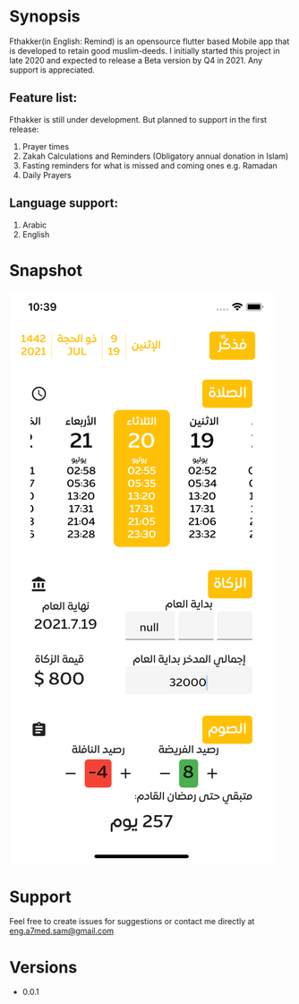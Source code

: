 # Synopsis

Fthakker(in English: Remind) is an opensource flutter based Mobile app that is developed to retain good muslim-deeds. I initially started this project in late 2020 and expected to release a Beta version by Q4 in 2021. Any support is appreciated.

## Feature list:
Fthakker is still under development. But planned to support in the first release:
1. Prayer times
2. Zakah Calculations and Reminders (Obligatory annual donation in Islam)
3. Fasting reminders for what is missed and coming ones e.g. Ramadan
4. Daily Prayers

## Language support:
1. Arabic
2. English

# Snapshot
![assets/images/home_screen.png](assets/images/home_screen.png)

# Support
Feel free to create issues for suggestions or contact me directly at eng.a7med.sam@gmail.com

# Versions
- 0.0.1
